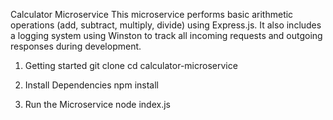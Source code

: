  Calculator Microservice
This microservice performs basic arithmetic operations (add, subtract, multiply, divide) using Express.js. It also includes a logging system using Winston to track all incoming requests and outgoing responses during development.
1. Getting started
 git clone <your-repo-url>
cd calculator-microservice

 2. Install Dependencies
npm install

3.  Run the Microservice
   node index.js
